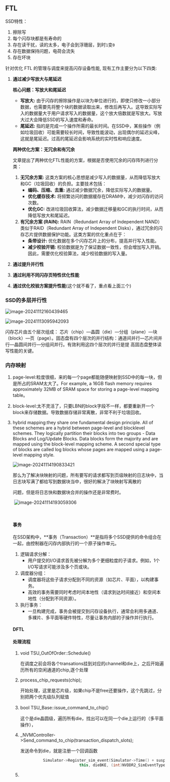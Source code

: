 ## FTL

SSD特性：	

1. 擦除写
2. 每个闪存块都是有寿命的
3. 存在读干扰，读的太多，电子会到浮珊层，到时`1`变`0`
4. 存在数据保持问题，电荷会流失
5. 存在坏块

针对优化 FTL 的管理与调度来提高闪存设备性能,  现有工作主要分为以下四类:

1. **通过减少写放大与尾延迟**

   **核心问题：写放大和尾延迟**

   - **写放大:** 由于闪存的擦除操作是以块为单位进行的，即使只修改一小部分数据，也需要先将整个块的数据读取出来，修改后再写入。这导致实际写入的数据量大于用户请求写入的数据量，这个放大倍数就是写放大。写放大过大会降低SSD的写入速度和寿命。
   - **尾延迟:** 指的是完成一个操作所需的最长时间。在SSD中，某些操作（例如垃圾回收）可能需要较长时间，导致性能波动，出现偶尔的延迟尖峰，这就是尾延迟。过高的尾延迟会影响系统的实时性和响应速度。

   **两种优化方案：无冗余和有冗余**

   文章提出了两种优化FTL性能的方案，根据是否使用冗余的闪存阵列进行分类：

   1. **无冗余方案:** 这类方案的核心思想是减少写入的数据量，从而降低写放大和GC（垃圾回收）的负担。主要技术包括：
      - **编码、压缩、去重:** 通过减少数据冗余，降低实际写入的数据量。
      - **优化缓存技术:** 将频繁访问的数据缓存在DRAM中，减少对闪存的访问次数。
      - **优化GC:** 改进垃圾回收算法，减少数据迁移量和GC的执行时间，从而降低写放大和尾延迟。
   2. **有冗余方案 (RAIN):** RAIN（Redundant Array of Independent NAND）类似于RAID（Redundant Array of Independent Disks），通过冗余的闪存芯片提供数据保护功能。这类方案的优化重点在于：
      - **条带设计:** 优化数据在多个闪存芯片上的分布，提高并行写入性能。
      - **减少校验开销:** 校验数据是为了保证数据一致性，但会增加写入开销。因此，需要优化校验算法，减少校验数据的写入量。

2. **通过提升并行性**

3. **通过利用不同闪存页特性优化性能**

4. **通过优化校验方案提升性能**(这个就不看了，重点看上面三个)

### SSD的多层并行性

![image-20241112160439465](https://online-education02.oss-cn-hangzhou.aliyuncs.com/blog/202411121604819.png)

![image-20241113095942093](https://online-education02.oss-cn-hangzhou.aliyuncs.com/blog/202411130959260.png)

闪存芯片由五个层次组成： 芯片（chip）—晶圆（die）—分组（plane）—块（block）—页（page）。固态盘有四个层次的并行结构：通道间并行—芯片间并行—晶圆间并行—分组间并行。有效利用这四个层次的并行是提 高固态盘整体读写性能的关键。

### 内存映射

1. page-level:粒度很细，来的每一个page都能随便映射到SSD中的每一块，但是所占的SRAM太大了。For example, a 16GB flash memory requires approximately 32MB of SRAM space for storing a page-level mapping table。

2. block-level:太不灵活了，只要LBN的block字段不一样，都要重新开一个block来存储数据。导致数据存储非常离散，非常不利于垃圾回收。

3. hybrid mapping:they share one fundamental design principle. All of these schemes are a hybrid between page-level and blocklevel schemes. They logically partition their blocks into two groups - Data Blocks and Log/Update Blocks. Data blocks form the majority and are mapped using the block-level mapping scheme. A second special type of blocks are called log blocks whose pages are mapped using a page-level mapping style. 

   ![image-20241114190833421](https://online-education02.oss-cn-hangzhou.aliyuncs.com/blog/202411141908512.png)

      那么为了解决块映射的问题，所有要写的请求都写到页级映射的日志块中，当日志块写满了都给写到数据块当中，很好的解决了块映射写离散的

      问题，但是将日志快和数据块合并的操作还是非常费时。

   ​    ![image-20241114193059306](https://online-education02.oss-cn-hangzhou.aliyuncs.com/blog/202411141930358.png)

   ​	

   #### 事务

   在SSD架构中，**事务（Transaction）**是指将多个SSD提供的命令组合在一起，由控制器在闪存内部执行的一个原子操作单元。

   1. 逻辑请求分解：
      - 用户提交的I/O请求首先被分解为多个更细粒度的子请求。例如，1个I/O写请求可能涉及多个页或块。
   2. 调度器分组：
      - 调度器将这些子请求分配到不同的资源（如芯片、平面），以构建事务。
      - 高效的事务需要同时考虑时间本地性（请求到达时间接近）和空间本地性（分配到不同资源）。
   3. 执行事务：
      - 一旦构建完成，事务会被提交到闪存设备执行，通常会利用多通道、多裸片、多平面等硬件特性，尽量让事务内部的子操作并行执行。

   #### DFTL

   #### 处理流程

   1. void TSU_OutOfOrder::Schedule()

      在调度之前会将各个transations挂到对应的channel和die上，之后开始遍历所有的空闲通道的chip,逐个处理

   2. process_chip_requests(chip);

      开始处理，这里是芯片级，如果chip不是free还要操作，这个先跳过，分别把两个优先级队列赋值

   3. bool TSU_Base::issue_command_to_chip(）

      这个是die晶圆级，遍历所有die，找出可以在同一个die上运行的（多平面操作），

   4. _NVMController->Send_command_to_chip(transaction_dispatch_slots);

      发送命令到die，就是注册一个回调函数

      ```c++
      			Simulator->Register_sim_event(Simulator->Time() + suspendTime + target_channel->ProgramCommandTime[transaction_list.size()] + data_transfer_time,
      							this, dieBKE, (int)NVDDR2_SimEventType::PROGRAM_CMD_ADDR_DATA_TRANSFERRED);
      ```

      

   5. 

   

   

   

   



